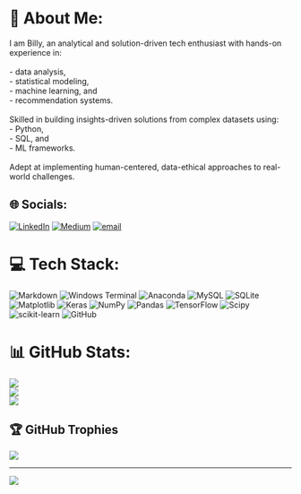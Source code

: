 # 💫 About Me:
I am Billy, an analytical and solution-driven tech enthusiast with hands-on experience in: <br><br>- data analysis,<br>- statistical modeling,<br>- machine learning, and<br>- recommendation systems.<br><br>Skilled in building insights-driven solutions from complex datasets using: <br>- Python,<br>- SQL, and<br>- ML frameworks.<br><br>Adept at implementing human-centered, data-ethical approaches to real-world challenges. 


## 🌐 Socials:
[![LinkedIn](https://img.shields.io/badge/LinkedIn-%230077B5.svg?logo=linkedin&logoColor=white)](https://linkedin.com/in/BillySambasi) [![Medium](https://img.shields.io/badge/Medium-12100E?logo=medium&logoColor=white)](https://medium.com/@sambasi_billy) [![email](https://img.shields.io/badge/Email-D14836?logo=gmail&logoColor=white)](mailto:bnsambasi@gmail.com) 

# 💻 Tech Stack:
![Markdown](https://img.shields.io/badge/markdown-%23000000.svg?style=for-the-badge&logo=markdown&logoColor=white) ![Windows Terminal](https://img.shields.io/badge/Windows%20Terminal-%234D4D4D.svg?style=for-the-badge&logo=windows-terminal&logoColor=white) ![Anaconda](https://img.shields.io/badge/Anaconda-%2344A833.svg?style=for-the-badge&logo=anaconda&logoColor=white) ![MySQL](https://img.shields.io/badge/mysql-4479A1.svg?style=for-the-badge&logo=mysql&logoColor=white) ![SQLite](https://img.shields.io/badge/sqlite-%2307405e.svg?style=for-the-badge&logo=sqlite&logoColor=white) ![Matplotlib](https://img.shields.io/badge/Matplotlib-%23ffffff.svg?style=for-the-badge&logo=Matplotlib&logoColor=black) ![Keras](https://img.shields.io/badge/Keras-%23D00000.svg?style=for-the-badge&logo=Keras&logoColor=white) ![NumPy](https://img.shields.io/badge/numpy-%23013243.svg?style=for-the-badge&logo=numpy&logoColor=white) ![Pandas](https://img.shields.io/badge/pandas-%23150458.svg?style=for-the-badge&logo=pandas&logoColor=white) ![TensorFlow](https://img.shields.io/badge/TensorFlow-%23FF6F00.svg?style=for-the-badge&logo=TensorFlow&logoColor=white) ![Scipy](https://img.shields.io/badge/SciPy-%230C55A5.svg?style=for-the-badge&logo=scipy&logoColor=%white) ![scikit-learn](https://img.shields.io/badge/scikit--learn-%23F7931E.svg?style=for-the-badge&logo=scikit-learn&logoColor=white) ![GitHub](https://img.shields.io/badge/github-%23121011.svg?style=for-the-badge&logo=github&logoColor=white)
# 📊 GitHub Stats:
![](https://github-readme-stats.vercel.app/api?username=billysambasi&theme=dark&hide_border=false&include_all_commits=true&count_private=false)<br/>
![](https://nirzak-streak-stats.vercel.app/?user=billysambasi&theme=dark&hide_border=false)<br/>
![](https://github-readme-stats.vercel.app/api/top-langs/?username=billysambasi&theme=dark&hide_border=false&include_all_commits=true&count_private=false&layout=compact)

## 🏆 GitHub Trophies
![](https://github-profile-trophy.vercel.app/?username=billysambasi&theme=radical&no-frame=false&no-bg=true&margin-w=4)

---
[![](https://visitcount.itsvg.in/api?id=billysambasi&icon=0&color=0)](https://visitcount.itsvg.in)

<!-- Proudly created with GPRM ( https://gprm.itsvg.in ) -->
